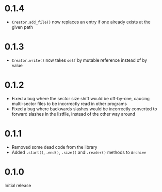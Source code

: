 # 0.1.4

* `Creator.add_file()` now replaces an entry if one already exists at the given path

# 0.1.3

* `Creator.write()` now takes `self` by mutable reference instead of by value

# 0.1.2

* Fixed a bug where the sector size shift would be off-by-one, causing multi-sector files to be incorrectly read in other programs
* Fixed a bug where backwards slashes would be incorrectly converted to forward slashes in the listfile, instead of the other way around


# 0.1.1

* Removed some dead code from the library
* Added `.start()`, `.end()`, `.size()` and `.reader()` methods to `Archive` 

# 0.1.0

Initial release